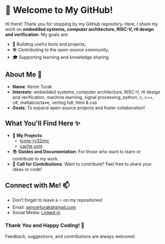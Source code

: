 # 👋 Welcome to My GitHub!

Hi there! Thank you for stopping by my GitHub repository. Here, I share my work on **embedded systems, computer architecture, RISC-V, rtl design and verification**. My goals are:  

- 🚀 Building useful tools and projects,  
- 🛠️ Contributing to the open-source community,  
- 🎓 Supporting learning and knowledge sharing.  

## About Me 🌟
- **Name**: Kerim Turak  
- **Interests**: embedded systems, computer architecture, RISC-V, rtl design and verification, machine learning, signal processing, python, c, c++, c#, matlab/octave, verilog hdl, html & css 
- **Goals**: To expand open-source projects and foster collaboration!  

## What You'll Find Here ✨
- 📂 **My Projects**:
  - [tcore-rv32imc]([URL](https://github.com/kerimturak/tcore-rv32imc))
  - [cache uvm]([URL](https://github.com/kerimturak/cache-uvm))
- 📚 **Guides and Documentation**: For those who want to learn or contribute to my work.  
- 🤝 **Call for Contributions**: Want to contribute? Feel free to share your ideas or code!  

## Connect with Me! 📫
- Don’t forget to leave a ⭐ on my repositories!  
- Email: sencerturak@gmail.com  
- Social Media: [Linked-in]([URL](https://www.linkedin.com/in/kerimturak0/))  

### Thank You and Happy Coding! 🎉  
Feedback, suggestions, and contributions are always welcome!
<!---
kerimturak/kerimturak is a ✨ special ✨ repository because its `README.md` (this file) appears on your GitHub profile.
You can click the Preview link to take a look at your changes.
--->
